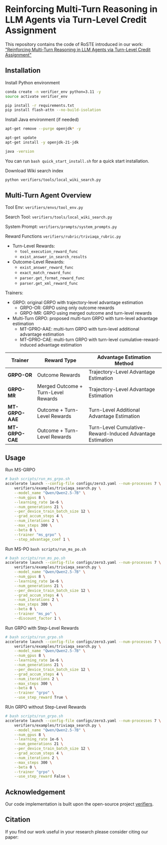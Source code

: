 # Reinforcing Multi-Turn Reasoning in LLM Agents via Turn-Level Credit Assignment

This repository contains the code of RoSTE introduced in our work: ["Reinforcing Multi-Turn Reasoning in LLM Agents via Turn-Level Credit Assignment"]()

## Installation

Install Python environment
```bash
conda create -n verifier_env python=3.11 -y
source activate verifier_env

pip install -r requirements.txt
pip install flash-attn --no-build-isolation
```

Install Java environment (if needed)
```bash
apt-get remove --purge openjdk* -y

apt-get update
apt-get install -y openjdk-21-jdk

java -version
```

You can run `bash quick_start_install.sh` for a quick start installation.

Download Wiki search index 
```bash
python verifiers/tools/local_wiki_search.py
```

## Multi-Turn Agent Overview

Tool Env: `verifiers/envs/tool_env.py`

Search Tool: `verifiers/tools/local_wiki_search.py`

System Prompt: `verifiers/prompts/system_prompts.py`

Reward Functions `verifiers/rubric/triviaqa_rubric.py`
- Turn-Level Rewards:
    - `tool_execution_reward_func`
    - `exist_answer_in_search_results`
- Outcome-Level Rewards:
    - `exist_answer_reward_func`
    - `exact_match_reward_func`
    - `parser.get_format_reward_func`
    - `parser.get_xml_reward_func`

Trainers:
- GRPO: original GRPO with trajectory-level advantage estimation 
    - GRPO-OR: GRPO using only outcome rewards
    - GRPO-MR: GRPO using merged outcome and turn-level rewards 
- Multi-Turn GRPO: proposed multi-turn GRPO with turn-level advantage estimation 
    - MT-GPRO-AAE: multi-turn GRPO with turn-level additional advantage estimation 
    - MT-GPRO-CAE: multi-turn GRPO with turn-level cumulative-reward-induced advantage estimation 

| **Trainer**       | **Reward Type**                  | **Advantage Estimation Method**                          |
|--------------------|----------------------------------|----------------------------------------------------------|
| **GRPO-OR**       | Outcome Rewards                 | Trajectory-Level Advantage Estimation                   |
| **GRPO-MR**       | Merged Outcome + Turn-Level Rewards | Trajectory-Level Advantage Estimation                   |
| **MT-GRPO-AAE**   | Outcome + Turn-Level Rewards    | Turn-Level Additional Advantage Estimation              |
| **MT-GRPO-CAE**   | Outcome + Turn-Level Rewards    | Turn-Level Cumulative-Reward-Induced Advantage Estimation |

## Usage

Run MS-GRPO
```bash
# bash scripts/run_ms_grpo.sh
accelerate launch --config-file configs/zero3.yaml --num-processes 7 \
    verifiers/examples/triviaqa_search.py \
    --model_name "Qwen/Qwen2.5-7B" \
    --num_gpus 8 \
    --learning_rate 1e-6 \
    --num_generations 21 \
    --per_device_train_batch_size 12 \
    --grad_accum_steps 4 \
    --num_iterations 2 \
    --max_steps 300 \
    --beta 0 \
    --trainer "ms_grpo" \
    --step_advantage_coef 1 \
```

Run MS-PO `bash scripts/run_ms_po.sh`
```bash
# bash scripts/run_ms_po.sh
accelerate launch --config-file configs/zero3.yaml --num-processes 7 \
    verifiers/examples/triviaqa_search.py \
    --model_name "Qwen/Qwen2.5-7B" \
    --num_gpus 8 \
    --learning_rate 1e-6 \
    --num_generations 21 \
    --per_device_train_batch_size 12 \
    --grad_accum_steps 4 \
    --num_iterations 2 \
    --max_steps 300 \
    --beta 0 \
    --trainer "ms_po" \
    --discount_factor 1 \
```

Run GRPO with Step-Level Rewards
```bash
# bash scripts/run_grpo.sh
accelerate launch --config-file configs/zero3.yaml --num-processes 7 \
    verifiers/examples/triviaqa_search.py \
    --model_name "Qwen/Qwen2.5-7B" \
    --num_gpus 8 \
    --learning_rate 1e-6 \
    --num_generations 21 \
    --per_device_train_batch_size 12 \
    --grad_accum_steps 4 \
    --num_iterations 2 \
    --max_steps 300 \
    --beta 0 \
    --trainer "grpo" \
    --use_step_reward True \
```

RUn GRPO without Step-Level Rewards
```bash
# bash scripts/run_grpo.sh
accelerate launch --config-file configs/zero3.yaml --num-processes 7 \
    verifiers/examples/triviaqa_search.py \
    --model_name "Qwen/Qwen2.5-7B" \
    --num_gpus 8 \
    --learning_rate 1e-6 \
    --num_generations 21 \
    --per_device_train_batch_size 12 \
    --grad_accum_steps 4 \
    --num_iterations 2 \
    --max_steps 300 \
    --beta 0 \
    --trainer "grpo" \
    --use_step_reward False \
```

## Acknowledgement

Our code implementation is built upon the open-source project [verifiers](https://github.com/willccbb/verifiers).

## Citation

If you find our work useful in your research please consider citing our paper:
```

```